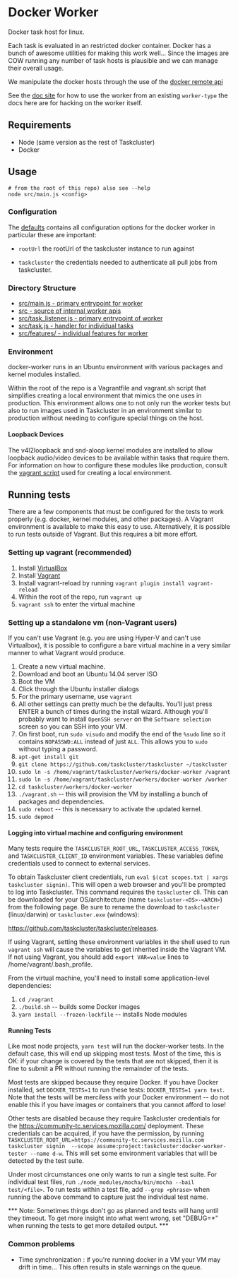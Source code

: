 # Docker Worker

Docker task host for linux.

Each task is evaluated in an restricted docker container.
Docker has a bunch of awesome utilities for making this work well...
Since the images are COW running any number of task hosts is plausible
and we can manage their overall usage.

We manipulate the docker hosts through the use of the [docker remote
api](https://docs.docker.com/engine/api/v1.24/)

See the [doc site](/docs/workers/docker-worker/index.html)
for how to use the worker from an existing `worker-type` the docs here
are for hacking on the worker itself.

## Requirements

  - Node (same version as the rest of Taskcluster)
  - Docker

## Usage

```
# from the root of this repo) also see --help
node src/main.js <config>
```

### Configuration

The [defaults](config.yml) contains all configuration options
for the docker worker in particular these are important:

  - `rootUrl` the rootUrl of the taskcluster instance to run against

  - `taskcluster` the credentials needed to authenticate all pull jobs
    from taskcluster.

### Directory Structure

  - [src/main.js - primary entrypoint for worker](src/main.js)
  - [src - source of internal worker apis](src)
  - [src/task_listener.js - primary entrypoint of worker](src/task_listener.js)
  - [src/task.js - handler for individual tasks](src/task_listener.js)
  - [src/features/ - individual features for worker](src/features/)

### Environment

docker-worker runs in an Ubuntu environment with various packages and kernel modules
installed.

Within the root of the repo is a Vagrantfile and vagrant.sh script that simplifies
creating a local environment that mimics the one uses in production.  This environment
allows one to not only run the worker tests but also to run images used in Taskcluster
in an environment similar to production without needing to configure special things
on the host.

#### Loopback Devices

The v4l2loopback and snd-aloop kernel modules are installed to allow loopback audio/video
devices to be available within tasks that require them.  For information on how to
configure these modules like production, consult the
[vagrant script](docker-worker/vagrant.sh)
used for creating a local environment.

## Running tests

There are a few components that must be configured for the tests to work properly
(e.g. docker, kernel modules, and other packages). A Vagrant environment is
available to make this easy to use. Alternatively, it is possible to run tests
outside of Vagrant. But this requires a bit more effort.

### Setting up vagrant (recommended)

1. Install [VirtualBox](https://www.virtualbox.org/)
2. Install [Vagrant](https://www.vagrantup.com/)
3. Install vagrant-reload by running `vagrant plugin install vagrant-reload`
4. Within the root of the repo, run `vagrant up`
5. `vagrant ssh` to enter the virtual machine

### Setting up a standalone vm (non-Vagrant users)

If you can't use Vagrant (e.g. you are using Hyper-V and can't use Virtualbox),
it is possible to configure a bare virtual machine in a very similar manner to
what Vagrant would produce.

1. Create a new virtual machine.
2. Download and boot an Ubuntu 14.04 server ISO
3. Boot the VM
4. Click through the Ubuntu installer dialogs
5. For the primary username, use `vagrant`
6. All other settings can pretty much be the defaults. You'll just
   press ENTER a bunch of times during the install wizard. Although
   you'll probably want to install `OpenSSH server` on the
   `Software selection` screen so you can SSH into your VM.
7. On first boot, run `sudo visudo` and modify the end of the `%sudo` line
   so it contains `NOPASSWD:ALL` instead of just `ALL`. This allows you
   to `sudo` without typing a password.
8. `apt-get install git`
9. `git clone https://github.com/taskcluster/taskcluster ~/taskcluster`
10. `sudo ln -s /home/vagrant/taskcluster/workers/docker-worker /vagrant`
11. `sudo ln -s /home/vagrant/taskcluster/workers/docker-worker /worker`
12. `cd taskcluster/workers/docker-worker`
13. `./vagrant.sh` -- this will provision the VM by installing a bunch of
    packages and dependencies.
14. `sudo reboot` -- this is necessary to activate the updated kernel.
15. `sudo depmod`

#### Logging into virtual machine and configuring environment

Many tests require the `TASKCLUSTER_ROOT_URL`, `TASKCLUSTER_ACCESS_TOKEN`, and `TASKCLUSTER_CLIENT_ID`
environment variables. These variables
define credentials used to connect to external services.

To obtain Taskcluster client credentials, run
`eval $(cat scopes.txt | xargs taskcluster signin)`. This will open a web
browser and you'll be prompted to log into Taskcluster. This command requires
the `taskcluster` cli. This can be downloaded for your OS/architecture (name `taskcluster-<OS>-<ARCH>`) from the following page. Be sure to rename the download to `taskcluster` (linux/darwin) or `taskcluster.exe` (windows):

https://github.com/taskcluster/taskcluster/releases.

If using Vagrant, setting these environment variables in the shell used
to run `vagrant ssh` will cause the variables to get inherited inside the
Vagrant VM. If not using Vagrant, you should add `export VAR=value` lines
to /home/vagrant/.bash_profile.

From the virtual machine, you'll need to install some application-level
dependencies:

1. `cd /vagrant`
2. `./build.sh` -- builds some Docker images
3. `yarn install --frozen-lockfile` -- installs Node modules

#### Running Tests

Like most node projects, `yarn test` will run the docker-worker tests.
In the default case, this will end up skipping most tests.
Most of the time, this is OK: if your change is covered by the tests that are not skipped, then it is fine to submit a PR without running the remainder of the tests.

Most tests are skipped because they require Docker.
If you have Docker installed, set `DOCKER_TESTS=1` to run these tests: `DOCKER_TESTS=1 yarn test`.
Note that the tests will be merciless with your Docker environment -- do not enable this if you have images or containers that you cannot afford to lose!

Other tests are disabled because they require Taskcluster credentials for the https://community-tc.services.mozilla.com/ deployment.
These credentials can be acquired, if you have the permission, by running `TASKCLUSTER_ROOT_URL=https://community-tc.services.mozilla.com taskcluster signin  --scope assume:project:taskcluster:docker-worker-tester --name d-w`.
This will set some environment variables that will be detected by the test suite.

Under most circumstances one only wants to run a single test suite.
For individual test files, run `./node_modules/mocha/bin/mocha --bail test/<file>`.
To run tests within a test file, add `--grep <phrase>` when running the above command to capture just the individual test name.

*** Note: Sometimes things don't go as planned and tests will hang until
they timeout. To get more insight into what went wrong, set "DEBUG=*" when
running the tests to get more detailed output. ***

### Common problems

  - Time synchronization : if you're running docker in a VM your VM may
    drift in time... This often results in stale warnings on the queue.
